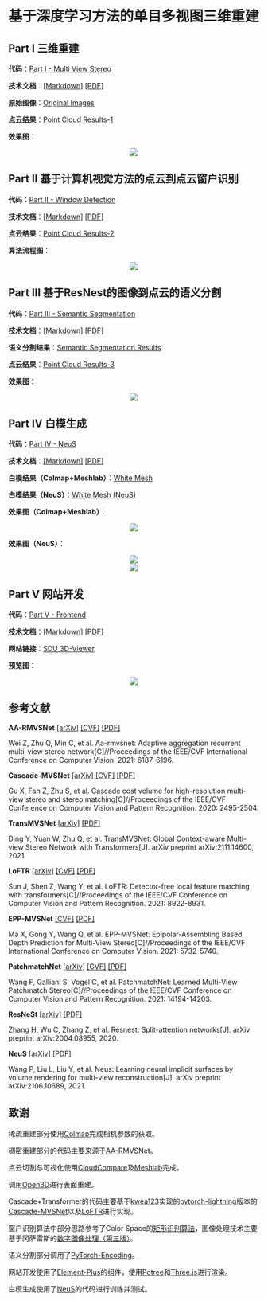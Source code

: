 # 基于深度学习方法的单目多视图三维重建

## Part I 三维重建

**代码**：[Part I - Multi View Stereo](https://github.com/HMTCuro/3D-Reconstruction/tree/main/PartI%20-%20Multi%20View%20Stereo)

**技术文档**：[[Markdown]](https://github.com/HMTCuro/3D-Reconstruction/blob/main/Documentation/Part1.md) [[PDF]](https://github.com/HMTCuro/3D-Reconstruction/blob/main/Documentation/Part1.pdf)

**原始图像**：[Original Images](https://github.com/HMTCuro/3D-Reconstruction/releases/tag/5)

**点云结果**：[Point Cloud Results-1](https://github.com/HMTCuro/3D-Reconstruction/releases/tag/1)

**效果图**：

<center><img src="./imgs/part1.png" style="zoom:100%;" /></center>



## Part II 基于计算机视觉方法的点云到点云窗户识别

**代码**：[Part II - Window Detection](https://github.com/HMTCuro/3D-Reconstruction/tree/main/Part%20II%20-%20Window%20Detection)

**技术文档**：[[Markdown]](https://github.com/HMTCuro/3D-Reconstruction/blob/main/Documentation/Part2.md) [[PDF]](https://github.com/HMTCuro/3D-Reconstruction/blob/main/Documentation/Part2.pdf)

**点云结果**：[Point Cloud Results-2](https://github.com/HMTCuro/3D-Reconstruction/releases/tag/2)

**算法流程图**：

<center><img src="./imgs/part2.png" style="zoom:100%;" /></center>



## Part III 基于ResNest的图像到点云的语义分割

**代码**：[Part III - Semantic Segmentation](https://github.com/HMTCuro/3D-Reconstruction/tree/main/Part%20III%20-%20Semantic%20Segmentation)

**技术文档**：[[Markdown]](https://github.com/HMTCuro/3D-Reconstruction/blob/main/Documentation/Part3.md) [[PDF]](https://github.com/HMTCuro/3D-Reconstruction/blob/main/Documentation/Part3.pdf)

**语义分割结果**：[Semantic Segmentation Results](https://github.com/HMTCuro/3D-Reconstruction/releases/tag/4)

**点云结果**：[Point Cloud Results-3](https://github.com/HMTCuro/3D-Reconstruction/releases/tag/3)

**效果图**：

<center><img src="./imgs/dby-4.png" style="zoom:100%;" /></center>



## Part IV 白模生成

**代码**：[Part IV - NeuS](https://github.com/HMTCuro/3D-Reconstruction/tree/main/Part%20IV%20-%20NeuS)

**技术文档**：[[Markdown]](https://github.com/HMTCuro/3D-Reconstruction/blob/main/Documentation/Part4.md) [[PDF]](https://github.com/HMTCuro/3D-Reconstruction/blob/main/Documentation/Part4.pdf)

**白模结果（Colmap+Meshlab）**：[White Mesh](https://github.com/HMTCuro/3D-Reconstruction/releases/tag/6)

**白模结果（NeuS）**：[White Mesh (NeuS)](https://github.com/HMTCuro/3D-Reconstruction/releases/tag/7)

**效果图（Colmap+Meshlab）**：

<center><img src="./imgs/dongbeiya_white.png" style="zoom:100%;" /></center>

**效果图（NeuS）**：

<center><img src="./imgs/neus1.png" style="zoom:100%;" /></center>

<center><img src="./imgs/neus2.png" style="zoom:100%;" /></center>



## Part V 网站开发

**代码**：[Part V - Frontend](https://github.com/HMTCuro/3D-Reconstruction/tree/main/Part%20V%20-%20Frontend)

**技术文档**：[[Markdown]](https://github.com/HMTCuro/3D-Reconstruction/blob/main/Documentation/Part5.md) [[PDF]](https://github.com/HMTCuro/3D-Reconstruction/blob/main/Documentation/Part5.pdf)

**网站链接**：[SDU 3D-Viewer](182.)

**预览图**：

<center><img src="./imgs/web.JPEG" style="zoom:100%;" /></center>



## 参考文献

**AA-RMVSNet** [[arXiv]](https://arxiv.org/abs/2108.03824) [[CVF]](http://openaccess.thecvf.com/content/ICCV2021/html/Wei_AA-RMVSNet_Adaptive_Aggregation_Recurrent_Multi-View_Stereo_Network_ICCV_2021_paper.html) [[PDF]](https://github.com/HMTCuro/3D-Reconstruction/blob/main/References/AA-RMVSNet.pdf)

Wei Z, Zhu Q, Min C, et al. Aa-rmvsnet: Adaptive aggregation recurrent multi-view stereo network[C]//Proceedings of the IEEE/CVF International Conference on Computer Vision. 2021: 6187-6196.

**Cascade-MVSNet** [[arXiv]](http://arxiv.org/abs/1912.06378) [[CVF]](https://openaccess.thecvf.com/content_CVPR_2020/html/Gu_Cascade_Cost_Volume_for_High-Resolution_Multi-View_Stereo_and_Stereo_Matching_CVPR_2020_paper.html) [[PDF]](https://github.com/HMTCuro/3D-Reconstruction/blob/main/References/Cascade-MVSNet.pdf)

Gu X, Fan Z, Zhu S, et al. Cascade cost volume for high-resolution multi-view stereo and stereo matching[C]//Proceedings of the IEEE/CVF Conference on Computer Vision and Pattern Recognition. 2020: 2495-2504.

**TransMVSNet** [[arXiv]](http://arxiv.org/abs/2111.14600) [[PDF]](https://github.com/HMTCuro/3D-Reconstruction/blob/main/References/TransMVSNet.pdf)

Ding Y, Yuan W, Zhu Q, et al. TransMVSNet: Global Context-aware Multi-view Stereo Network with Transformers[J]. arXiv preprint arXiv:2111.14600, 2021.

**LoFTR** [[arXiv]](http://arxiv.org/abs/2104.00680) [[CVF]](https://openaccess.thecvf.com/content/CVPR2021/html/Sun_LoFTR_Detector-Free_Local_Feature_Matching_With_Transformers_CVPR_2021_paper.html) [[PDF]](https://github.com/HMTCuro/3D-Reconstruction/blob/main/References/LoFTR.pdf)

Sun J, Shen Z, Wang Y, et al. LoFTR: Detector-free local feature matching with transformers[C]//Proceedings of the IEEE/CVF Conference on Computer Vision and Pattern Recognition. 2021: 8922-8931.

**EPP-MVSNet** [[CVF]](https://openaccess.thecvf.com/content/ICCV2021/html/Ma_EPP-MVSNet_Epipolar-Assembling_Based_Depth_Prediction_for_Multi-View_Stereo_ICCV_2021_paper.html) [[PDF]](https://github.com/HMTCuro/3D-Reconstruction/blob/main/References/EPP-MVSNet.pdf)

Ma X, Gong Y, Wang Q, et al. EPP-MVSNet: Epipolar-Assembling Based Depth Prediction for Multi-View Stereo[C]//Proceedings of the IEEE/CVF International Conference on Computer Vision. 2021: 5732-5740.

**PatchmatchNet** [[arXiv]](http://arxiv.org/abs/2012.01411) [[CVF]](https://openaccess.thecvf.com/content/CVPR2021/html/Wang_PatchmatchNet_Learned_Multi-View_Patchmatch_Stereo_CVPR_2021_paper.html) [[PDF]](https://github.com/HMTCuro/3D-Reconstruction/blob/main/References/PatchmatchNet.pdf)

Wang F, Galliani S, Vogel C, et al. PatchmatchNet: Learned Multi-View Patchmatch Stereo[C]//Proceedings of the IEEE/CVF Conference on Computer Vision and Pattern Recognition. 2021: 14194-14203.

**ResNeSt** [[arXiv]](http://arxiv.org/abs/2004.08955) [[PDF]](https://github.com/HMTCuro/3D-Reconstruction/blob/main/References/ResNeSt.pdf)

Zhang H, Wu C, Zhang Z, et al. Resnest: Split-attention networks[J]. arXiv preprint arXiv:2004.08955, 2020.

**NeuS** [[arXiv]](https://arxiv.org/abs/2106.10689) [[PDF]](https://github.com/HMTCuro/3D-Reconstruction/blob/main/References/NeuS.pdf)

Wang P, Liu L, Liu Y, et al. Neus: Learning neural implicit surfaces by volume rendering for multi-view reconstruction[J]. arXiv preprint arXiv:2106.10689, 2021.




## 致谢

稀疏重建部分使用[Colmap](https://github.com/colmap/colmap)完成相机参数的获取。

稠密重建部分的代码主要来源于[AA-RMVSNet](https://github.com/QT-Zhu/AA-RMVSNet)。

点云切割与可视化使用[CloudCompare](https://github.com/CloudCompare/CloudCompare)及[Meshlab](https://github.com/cnr-isti-vclab/meshlab)完成。


调用[Open3D](https://github.com/isl-org/Open3D)进行表面重建。

Cascade+Transformer的代码主要基于[kwea123](https://github.com/kwea123)实现的[pytorch-lightning](https://github.com/PyTorchLightning/pytorch-lightning)版本的[Cascade-MVSNet](https://github.com/kwea123/CasMVSNet_pl)以及[LoFTR](https://github.com/zju3dv/LoFTR)进行实现。

窗户识别算法中部分思路参考了Color Space的[矩形识别算法](https://cloud.tencent.com/developer/article/1675022)，图像处理技术主要基于冈萨雷斯的[数字图像处理（第三版）](https://sg1lib.org/book/5702757/0c5632)。

语义分割部分调用了[PyTorch-Encoding](https://github.com/zhanghang1989/PyTorch-Encoding)。

网站开发使用了[Element-Plus](https://element-plus.gitee.io/zh-CN/)的组件，使用[Potree](https://potree.github.io/index.html)和[Three.js](https://threejs.org/)进行渲染。

白模生成使用了[NeuS](https://github.com/Totoro97/NeuS)的代码进行训练并测试。



